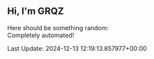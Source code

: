 ## Hi, I'm GRQZ
Here should be something random:  
Completely automated!

Last Update: 2024-12-13 12:19:13.857977+00:00
